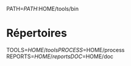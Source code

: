 PATH=$PATH:$HOME/tools/bin

# Répertoires
TOOLS=$HOME/tools
PROCESS=$HOME/process
REPORTS=$HOME/reports
DOC=$HOME/doc
